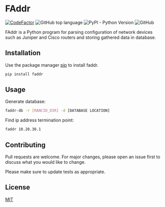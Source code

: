 # FAddr

[![CodeFactor](https://www.codefactor.io/repository/github/kido5217/faddr/badge)](https://www.codefactor.io/repository/github/kido5217/faddr)
![GitHub top language](https://img.shields.io/github/languages/top/kido5217/faddr)
![PyPI - Python Version](https://img.shields.io/pypi/pyversions/faddr)
![GitHub](https://img.shields.io/github/license/kido5217/faddr)

FAddr is a Python program for parsing configuration of network devices such as Juniper and Cisco routers and storing gathered data in database.

## Installation

Use the package manager [pip](https://pip.pypa.io/en/stable/) to install faddr.

```bash
pip install faddr
```

## Usage

Generate database:

```bash
faddr-db -r [RANCID_DIR] -d [DATABASE LOCATION]
```

Find ip address termination point:

```bash
faddr 10.20.30.1
```

## Contributing

Pull requests are welcome. For major changes, please open an issue first to discuss what you would like to change.

Please make sure to update tests as appropriate.

## License

[MIT](https://choosealicense.com/licenses/mit/)
